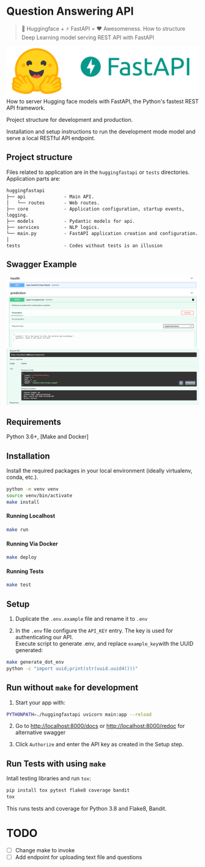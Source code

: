 # Question Answering API
> 🤗 Huggingface + ⚡ FastAPI = ❤️ Awesomeness. How to structure Deep Learning model serving REST API with FastAPI

![huggingfastapi](hf.png)
How to server Hugging face models with FastAPI, the Python's fastest REST API framework. 

Project structure for development and production. 

Installation and setup instructions to 
run the development mode model and serve a local RESTful API endpoint.

## Project structure

Files related to application are in the `huggingfastapi` or `tests` directories.
Application parts are:

    huggingfastapi
    ├── api              - Main API.
    │   └── routes       - Web routes.
    ├── core             - Application configuration, startup events, logging.
    ├── models           - Pydantic models for api.
    ├── services         - NLP logics.
    └── main.py          - FastAPI application creation and configuration.
    │
    tests                - Codes without tests is an illusion 

## Swagger Example
![post_swagger](post_swagger.png)
![response_swagger](response_swagger.png)

## Requirements

Python 3.6+, [Make and Docker]

## Installation
Install the required packages in your local environment (ideally virtualenv, conda, etc.).
<!-- ```bash
pip install -r requirements
```  -->

```sh
python -m venv venv
source venv/bin/activate
make install
```

#### Running Localhost

```sh
make run
```

#### Running Via Docker

```sh
make deploy
```

#### Running Tests

```sh
make test
```

## Setup
1. Duplicate the `.env.example` file and rename it to `.env` 

2. In the `.env` file configure the `API_KEY` entry. The key is used for authenticating our API. <br>
   Execute script to generate .env, and replace `example_key`with the UUID generated:

```bash
make generate_dot_env
python -c "import uuid;print(str(uuid.uuid4()))"

```

## Run without `make` for development

1. Start your  app with: 
```bash
PYTHONPATH=./huggingfastapi uvicorn main:app --reload
```

2. Go to [http://localhost:8000/docs](http://localhost:8000/docs) or  [http://localhost:8000/redoc](http://localhost:8000/redoc) for alternative swagger
   
3. Click `Authorize` and enter the API key as created in the Setup step.

   
## Run Tests with using `make`

Intall testing libraries and run `tox`:
```bash
pip install tox pytest flake8 coverage bandit
tox
```
This runs tests and coverage for Python 3.8 and Flake8, Bandit.


# TODO
- [ ] Change make to invoke
- [ ] Add endpoint for uploading text file and questions
